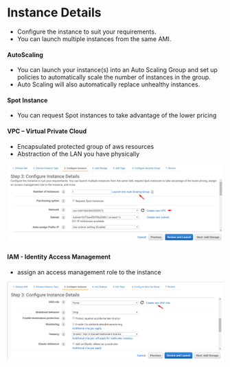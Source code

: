 # Instance Details
* Configure the instance to suit your requirements. 
* You can launch multiple instances from the same AMI.

#### AutoScaling
* You can launch your instance(s) into an Auto Scaling Group and set up policies to automatically scale the number of instances in the group. 
* Auto Scaling will also automatically replace unhealthy instances.

#### Spot Instance
* You can request Spot instances to take advantage of the lower pricing

#### VPC – Virtual Private Cloud
-	Encapsulated protected group of aws resources
-	Abstraction of the LAN you have physically 

![](screenshots/3_configure_instance_details.png)


#### IAM - Identity Access Management
* assign an access management role to the instance

![](screenshots/4_iam_role.png)
